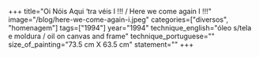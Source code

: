 +++
title="Oi Nóis Aqui ‘tra véis I !!! / Here we come again I !!!"
image="/blog/here-we-come-again-i.jpeg"
categories=["diversos", "homenagem"]
tags=["1994"]
year="1994"
technique_english="óleo s/tela e moldura / oil on canvas and frame"
technique_portuguese=""
size_of_painting="73.5 cm X 63.5 cm"
statement=""
+++
